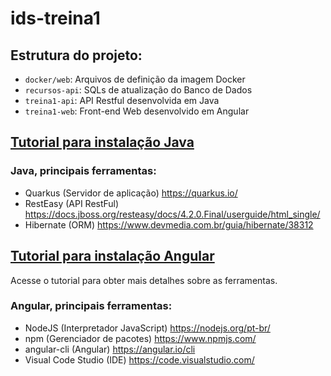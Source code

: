 # ids-treina1

## Estrutura do projeto:
- `docker/web`:	Arquivos de definição da imagem Docker
- `recursos-api`:	SQLs de atualização do Banco de Dados
- `treina1-api`: API Restful desenvolvida em Java
- `treina1-web`: Front-end Web desenvolvido em Angular

## [Tutorial para instalação Java](https://github.com/ordnaelmedeiros/ids-treina1/blob/api-pessoa/treina1-api/README.md)

### Java, principais ferramentas:
- Quarkus (Servidor de aplicação) https://quarkus.io/
- RestEasy (API RestFul) https://docs.jboss.org/resteasy/docs/4.2.0.Final/userguide/html_single/
- Hibernate (ORM) https://www.devmedia.com.br/guia/hibernate/38312

## [Tutorial para instalação Angular](https://github.com/ordnaelmedeiros/ids-treina1/blob/api-pessoa/treina1-web/README.md)

Acesse o tutorial para obter mais detalhes sobre as ferramentas.

### Angular, principais ferramentas:
- NodeJS (Interpretador JavaScript) https://nodejs.org/pt-br/ 
- npm (Gerenciador de pacotes) https://www.npmjs.com/
- angular-cli (Angular) https://angular.io/cli
- Visual Code Studio (IDE) https://code.visualstudio.com/

